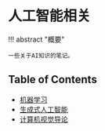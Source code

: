 # 人工智能相关

!!! abstract "概要"

    一些关于AI知识的笔记。

## Table of Contents

- [机器学习](ml/index.md)
- [生成式人工智能](genai/index.md)
- [计算机视觉导论](cv/index.md)

